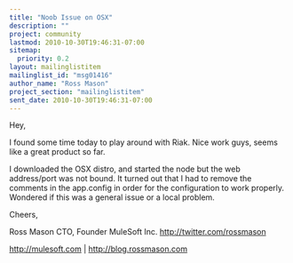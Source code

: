 ```yaml
---
title: "Noob Issue on OSX"
description: ""
project: community
lastmod: 2010-10-30T19:46:31-07:00
sitemap:
  priority: 0.2
layout: mailinglistitem
mailinglist_id: "msg01416"
author_name: "Ross Mason"
project_section: "mailinglistitem"
sent_date: 2010-10-30T19:46:31-07:00
---
```



Hey,

I found some time today to play around with Riak. Nice work guys,
seems like a great product so far.

I downloaded the OSX distro, and started the node but the web
address/port was not bound. It turned out that I had to remove the
comments in the app.config in order for the configuration to work
properly. Wondered if this was a general issue or a local problem.

Cheers,

Ross Mason
CTO, Founder
MuleSoft Inc.
http://twitter.com/rossmason

http://mulesoft.com | http://blog.rossmason.com

